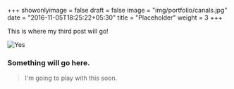 +++
showonlyimage = false
draft = false
image = "img/portfolio/canals.jpg"
date = "2016-11-05T18:25:22+05:30"
title = "Placeholder"
weight = 3
+++

This is where my third post will go!

<!--more-->

![Yes][1]



### Something will go here.



>  I'm going to play with this soon.

[1]: /img/portfolio/canals.jpg


